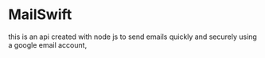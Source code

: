 # MailSwift

this is an api created with node js to send emails quickly and securely using a google email account,